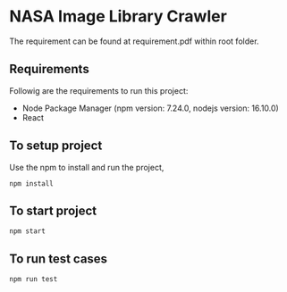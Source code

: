 # NASA Image Library Crawler

The requirement can be found at requirement.pdf within root folder.

## Requirements

Followig are the requirements to run this project:

- Node Package Manager (npm version: 7.24.0, nodejs version: 16.10.0)
- React

## To setup project

Use the npm to install and run the project,

```
npm install
```

## To start project

```
npm start
```


## To run test cases

```
npm run test
```
